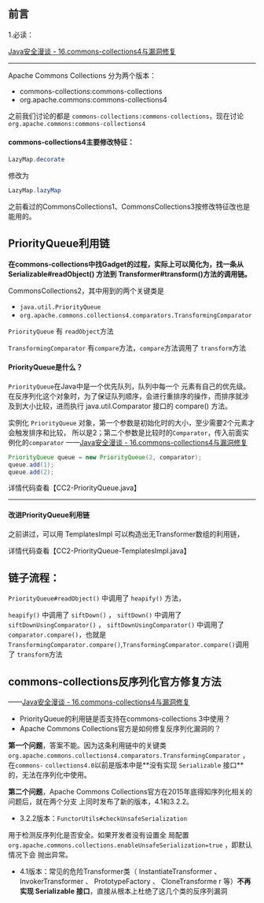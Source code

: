 ## 前言

1.必读：

[Java安全漫谈 - 16.commons-collections4与漏洞修复](https://t.zsxq.com/ZBQj2FE)

---



Apache Commons Collections 分为两个版本：

- commons-collections:commons-collections
- org.apache.commons:commons-collections4



之前我们讨论的都是 `commons-collections:commons-collections`，现在讨论 `org.apache.commons:commons-collections4`



#### commons-collections4主要修改特征：

```java
LazyMap.decorate
```

修改为

```java
LazyMap.lazyMap
```

之前看过的CommonsCollections1、CommonsCollections3按修改特征改也是能用的。



## PriorityQueue利⽤链

**在commons-collections中找Gadget的过程，实际上可以简化为，找⼀条从 Serializable#readObject() ⽅法到 Transformer#transform()⽅法的调⽤链。**

CommonsCollections2，其中⽤到的两个关键类是

- `java.util.PriorityQueue`
- `org.apache.commons.collections4.comparators.TransformingComparator`

`PriorityQueue` 有 `readObject`方法

`TransformingComparator` 有`compare`方法，`compare`方法调用了 `transform`方法

#### PriorityQueue是什么？

`PriorityQueue`在Java中是一个优先队列，队列中每一个
元素有自己的优先级。在反序列化这个对象时，为了保证队列顺序，会进行重排序的操作，而排序就涉
及到大小比较，进而执行 java.util.Comparator 接口的 compare() 方法。



实例化 `PriorityQueue` 对象，第⼀个参数是初始化时的⼤小，⾄少需要2个元素才会触发排序和⽐较，
所以是2；第⼆个参数是⽐较时的`Comparator`，传⼊前⾯实例化的`comparator` ——[Java安全漫谈 - 16.commons-collections4与漏洞修复](https://t.zsxq.com/ZBQj2FE)

```java
PriorityQueue queue = new PriorityQueue(2, comparator);
queue.add(1);
queue.add(2);
```

详情代码查看【CC2-PriorityQueue.java】

---

#### 改进PriorityQueue利⽤链

之前讲过，可以⽤ TemplatesImpl 可以构造出⽆Transformer数组的利⽤链，

详情代码查看【CC2-PriorityQueue-TemplatesImpl.java】



## 链子流程：

 `PriorityQueue#readObject()` 中调⽤了 `heapify()` ⽅法，

 `heapify()` 中调⽤了 `siftDown()` ， `siftDown()` 中调⽤了`siftDownUsingComparator()` ， `siftDownUsingComparator()` 中调⽤了`comparator.compare()`，也就是`TransformingComparator.compare()`,`TransformingComparator.compare()`调用了 `transform`方法



## commons-collections反序列化官⽅修复⽅法

 ——[Java安全漫谈 - 16.commons-collections4与漏洞修复](https://t.zsxq.com/ZBQj2FE)

- PriorityQueue的利⽤链是否⽀持在commons-collections 3中使⽤？
- Apache Commons Collections官⽅是如何修复反序列化漏洞的？

**第⼀个问题**，答案不能。因为这条利⽤链中的关键类 `org.apache.commons.collections4.comparators.TransformingComparator` ，在`commons-`
`collections4.0`以前是版本中是**没有实现 `Serializable` 接⼝**的，⽆法在序列化中使⽤。

**第⼆个问题**，Apache Commons Collections官⽅在2015年底得知序列化相关的问题后，就在两个分⽀
上同时发布了新的版本，4.1和3.2.2。

- 3.2.2版本：`FunctorUtils#checkUnsafeSerialization`

⽤于检测反序列化是否安全。如果开发者没有设置全
局配置 `org.apache.commons.collections.enableUnsafeSerialization=true` ，即默认情况下会
抛出异常。

- 4.1版本：常见的危险Transformer类（ InstantiateTransformer 、 InvokerTransformer 、 PrototypeFactory 、 CloneTransforme
  r 等）**不再实现 Serializable 接⼝**，直接从根本上杜绝了这几个类的反序列漏洞
